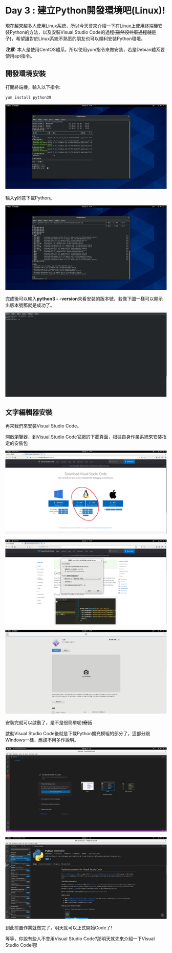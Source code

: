 # Day 3 : 建立Python開發環境吧(Linux)!

現在越來越多人使用Linux系統，所以今天會來介紹一下在Linux上使用終端機安裝Python的方法，以及安裝Visual Studio Code的過程~~(雖然沒什麼過程就是了)~~，希望讓對於Linux系統不熟悉的朋友也可以順利安裝Python環境。

***注意:*** 本人是使用CentOS體系，所以使用yum指令來做安裝，若是Debian體系要使用apt指令。

## 開發環境安裝

打開終端機，輸入以下指令:

```bash
yum install python39
```

![](./image/Day3_01.png)

輸入**y**同意下載Python。

![](./image/Day3_02.png)

完成後可以輸入**python3 - -version**來看安裝的版本號，若像下圖一樣可以顯示出版本號那就是成功了。

![](./image/Day3_03.png)

## 文字編輯器安裝

再來我們來安裝Visual Studio Code。

開啟瀏覽器，到[Visual Studio Code官網](https://code.visualstudio.com/)的下載頁面，根據自身作業系統來安裝指定的安裝包

![](./image/Day3_04.png)

![](./image/Day3_05.png)

![](./image/Day3_06.png)

安裝完就可以啟動了，是不是很簡單呢~~(廢話~~

啟動Visual Studio Code後就是下載Python擴充模組的部分了，這部分跟Windows一樣，應該不用多作說明。

![](./image/Day3_07.png)

![](./image/Day3_08.png)

到此前置作業就做完了，明天就可以正式開始Code了!

等等，你說有些人不會用Visual Studio Code?那明天就先來介紹一下Visual Studio Code吧!